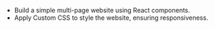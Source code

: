 - Build a simple multi-page website using React components.
- Apply Custom CSS to style the website, ensuring responsiveness.
